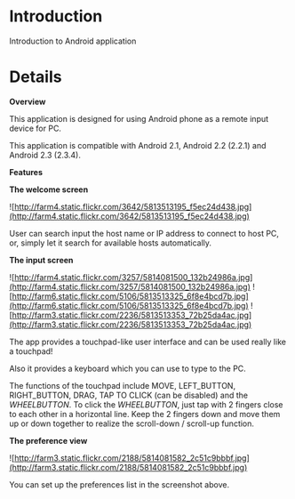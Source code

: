 # Introduction #

Introduction to Android application

# Details #

**Overview**

This application is designed for using Android phone as a remote input device for PC.

This application is compatible with Android 2.1, Android 2.2 (2.2.1) and Android 2.3 (2.3.4).

**Features**

**The welcome screen**

![http://farm4.static.flickr.com/3642/5813513195_f5ec24d438.jpg](http://farm4.static.flickr.com/3642/5813513195_f5ec24d438.jpg)

User can search input the host name or IP address to connect to host PC, or, simply let it search for available hosts automatically.

**The input screen**

![http://farm4.static.flickr.com/3257/5814081500_132b24986a.jpg](http://farm4.static.flickr.com/3257/5814081500_132b24986a.jpg)
![http://farm6.static.flickr.com/5106/5813513325_6f8e4bcd7b.jpg](http://farm6.static.flickr.com/5106/5813513325_6f8e4bcd7b.jpg)
![http://farm3.static.flickr.com/2236/5813513353_72b25da4ac.jpg](http://farm3.static.flickr.com/2236/5813513353_72b25da4ac.jpg)

The app provides a touchpad-like user interface and can be used really like a touchpad!

Also it provides a keyboard which you can use to type to the PC.

The functions of the touchpad include MOVE, LEFT\_BUTTON, RIGHT\_BUTTON, DRAG, TAP TO CLICK (can be disabled) and the _WHEELBUTTON_.
To click the _WHEELBUTTON_, just tap with 2 fingers close to each other in a horizontal line. Keep the 2 fingers down and move them up or down together to realize the scroll-down / scroll-up function.

**The preference view**

![http://farm3.static.flickr.com/2188/5814081582_2c51c9bbbf.jpg](http://farm3.static.flickr.com/2188/5814081582_2c51c9bbbf.jpg)

You can set up the preferences list in the screenshot above.